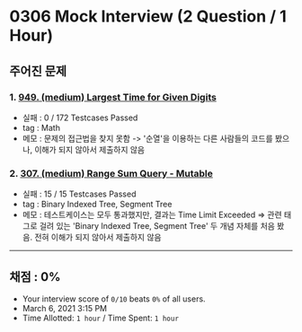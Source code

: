 # 0306 Mock Interview (2 Question / 1 Hour)

## 주어진 문제

### 1. [949. (medium) Largest Time for Given Digits](https://leetcode.com/problems/largest-time-for-given-digits/)

- 실패 : 0 / 172 Testcases Passed
- tag : Math
- 메모 : 문제의 접근법을 찾지 못함 -> '순열'을 이용하는 다른 사람들의 코드를 봤으나, 이해가 되지 않아서 제출하지 않음

### 2. [307. (medium) Range Sum Query - Mutable](https://leetcode.com/problems/range-sum-query-mutable/)

- 실패 : 15 / 15 Testcases Passed
- tag : Binary Indexed Tree, Segment Tree
- 메모 : 테스트케이스는 모두 통과했지만, 결과는 Time Limit Exceeded => 관련 태그로 걸려 있는 'Binary Indexed Tree, Segment Tree' 두 개념 자체를 처음 봤음. 전혀 이해가 되지 않아서 제출하지 않음

---

## 채점 : 0%

- Your interview score of `0/10` beats `0%` of all users.
- March 6, 2021 3:15 PM
- Time Allotted: `1 hour` / Time Spent: `1 hour`
